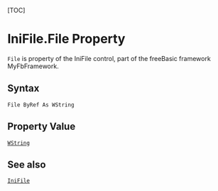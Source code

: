 [TOC]
# IniFile.File Property

`File` is property of the IniFile control, part of the freeBasic framework MyFbFramework.
## Syntax
```freeBasic
File ByRef As WString
```
## Property Value
[`WString`]("https://www.freebasic.net/wiki/KeyPgWString")
## See also
[`IniFile`](IniFile.md)
